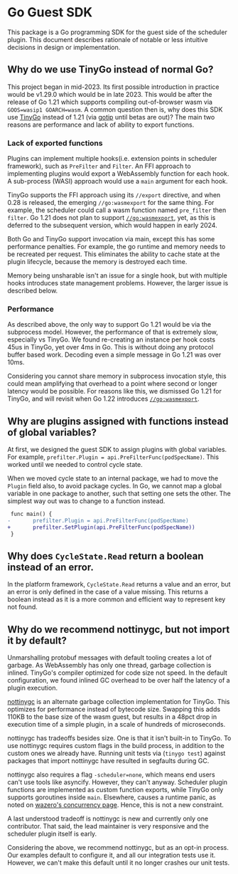 # Go Guest SDK

This package is a Go programming SDK for the guest side of the scheduler
plugin. This document describes rationale of notable or less intuitive
decisions in design or implementation.

## Why do we use TinyGo instead of normal Go?

This project began in mid-2023. Its first possible introduction in practice
would be v1.29.0 which would be in late 2023. This would be after the release
of Go 1.21 which supports compiling out-of-browser wasm via
`GOOS=wasip1 GOARCH=wasm`. A common question then is, why does this SDK use
[TinyGo][1] instead of 1.21 (via [gotip][2] until betas are out)? The main two
reasons are performance and lack of ability to export functions.

### Lack of exported functions

Plugins can implement multiple hooks(i.e. extension points in scheduler framework), such as `PreFilter` and `Filter`. An FFI
approach to implementing plugins would export a WebAssembly function for each
hook. A sub-process (WASI) approach would use a `main` argument for each hook.

TinyGo supports the FFI approach using its `//export` directive, and when 0.28
is released, the emerging `//go:wasmexport` for the same thing. For example,
the scheduler could call a wasm function named `pre_filter` then `filter`. Go
1.21 does not plan to support [`//go:wasmexport`][3], yet, as this is deferred
to the subsequent version, which would happen in early 2024.

Both Go and TinyGo support invocation via main, except this has some
performance penalties. For example, the go runtime and memory needs to be
recreated per request. This eliminates the ability to cache state at the plugin
lifecycle, because the memory is destroyed each time.

Memory being unsharable isn't an issue for a single hook, but with multiple
hooks introduces state management problems. However, the larger issue is
described below.

### Performance

As described above, the only way to support Go 1.21 would be via the subprocess
model. However, the performance of that is extremely slow, especially vs TinyGo.
We found re-creating an instance per hook costs 45us in TinyGo, yet over 4ms in
Go. This is without doing any protocol buffer based work. Decoding even a
simple message in Go 1.21 was over 10ms.

Considering you cannot share memory in subprocess invocation style, this could
mean amplifying that overhead to a point where second or longer latency would
be possible. For reasons like this, we dismissed Go 1.21 for TinyGo, and will
revisit when Go 1.22 introduces [`//go:wasmexport`][3].

## Why are plugins assigned with functions instead of global variables?

At first, we designed the guest SDK to assign plugins with global variables.
For example, `prefilter.Plugin = api.PreFilterFunc(podSpecName)`. This worked
until we needed to control cycle state.

When we moved cycle state to an internal package, we had to move the `Plugin`
field also, to avoid package cycles. In Go, we cannot map a global variable in
one package to another, such that setting one sets the other. The simplest way
out was to change to a function instead.

```diff
 func main() {
-       prefilter.Plugin = api.PreFilterFunc(podSpecName)
+       prefilter.SetPlugin(api.PreFilterFunc(podSpecName))
 }
```

## Why does `CycleState.Read` return a boolean instead of an error.

In the platform framework, `CycleState.Read` returns a value and an error, but
an error is only defined in the case of a value missing. This returns a boolean
instead as it is a more common and efficient way to represent key not found.

## Why do we recommend nottinygc, but not import it by default?

Unmarshalling protobuf messages with default tooling creates a lot of garbage.
As WebAssembly has only one thread, garbage collection is inlined. TinyGo's
compiler optimized for code size not speed. In the default configuration, we
found inlined GC overhead to be over half the latency of a plugin execution.

[nottinygc][4] is an alternate garbage collection implementation for TinyGo.
This optimizes for performance instead of bytecode size. Swapping this adds
110KB to the base size of the wasm guest, but results in a 48pct drop in
execution time of a simple plugin, in a scale of hundreds of microseconds.

nottinygc has tradeoffs besides size. One is that it isn't built-in to TinyGo.
To use nottinygc requires custom flags in the build process, in addition to the
custom ones we already have. Running unit tests via (`tinygo test`) against
packages that import nottinygc have resulted in segfaults during GC.

nottinygc also requires a flag `-scheduler=none`, which means end users can't
use tools like asyncify. However, they can't anyway. Scheduler plugin functions
are implemented as custom function exports, while TinyGo only supports
goroutines inside `main`. Elsewhere, causes a runtime panic, as noted on
[wazero's concurrency page][5]. Hence, this is not a new constraint.

A last understood tradeoff is nottinygc is new and currently only one
contributor. That said, the lead maintainer is very responsive and the
scheduler plugin itself is early.

Considering the above, we recommend nottinygc, but as an opt-in process. Our
examples default to configure it, and all our integration tests use it.
However, we can't make this default until it no longer crashes our unit tests.

[1]: https://tinygo.org/
[2]: https://pkg.go.dev/golang.org/dl/gotip
[3]: https://github.com/golang/go/issues/42372
[4]: https://github.com/wasilibs/nottinygc
[5]: https://wazero.io/languages/tinygo/#concurrency